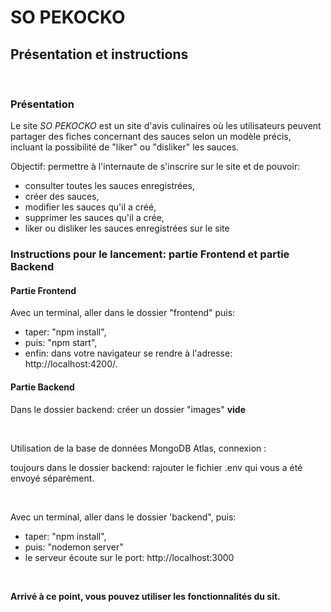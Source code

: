 <h1>SO PEKOCKO</h1>
<h2>Présentation et instructions</h2>
<br />
<h3>Présentation</h3>

<p>Le site <i>SO PEKOCKO</i> est un site d'avis culinaires où les utilisateurs peuvent partager des fiches concernant des sauces selon un modèle précis, incluant la possibilité de "liker" ou "disliker" les sauces.</p>

<p>Objectif: permettre à l'internaute de s'inscrire sur le site et de pouvoir:</p>
    <ul>
        <li>consulter toutes les sauces enregistrées,</li>
        <li>créer des sauces,</li>
        <li>modifier les sauces qu'il a créé,</li>
        <li>supprimer les sauces qu'il a crée,</li>
        <li>liker ou disliker les sauces enregistrées sur le site</li>
    </ul>

<h3>Instructions pour le lancement: partie Frontend et partie Backend</h3>

<h4>Partie Frontend</h4>

<p>Avec un terminal, aller dans le dossier "frontend" puis:</p>

<ul>
    <li>taper: "npm install",</li>
    <li>puis: "npm start",</li>
    <li>enfin: dans votre navigateur se rendre à l'adresse: http://localhost:4200/. </li>
</ul>
   

<h4>Partie Backend</h4>

<p>Dans le dossier backend: créer un dossier "images" <b>vide</b></p>
<br />
<p>Utilisation de la base de données MongoDB Atlas, connexion :</p>
<p>toujours dans le dossier backend: rajouter le fichier .env qui vous a été envoyé séparément.</p>
<br />

<p>Avec un terminal, aller dans le dossier 'backend", puis:</p>
 <ul>
     <li>taper: "npm install",</li>
     <li>puis: "nodemon server"</li>
     <li>le serveur écoute sur le port: http://localhost:3000</li>
</ul>
<br />
<p><b>Arrivé à ce point, vous pouvez utiliser les fonctionnalités du sit.</b></p>
